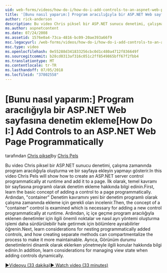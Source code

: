 ```yaml
---
uid: web-forms/videos/how-do-i/how-do-i-add-controls-to-an-aspnet-web-page-programmatically
title: '[Bunu nasıl yaparım:] Program aracılığıyla bir ASP.NET Web sayfasına denetim ekleme | Microsoft Docs'
author: rick-anderson
description: Bu video Chris piksel bir ASP.NET sunucu denetimi, çalışma zamanında program aracılığıyla oluşturma ve bir sayfaya ekleyin yapmayı gösterir. İlk olarak, temel kavramı o bilgi edinin...
ms.author: aspnetcontent
ms.date: 07/24/2008
ms.assetid: 1576e0a4-73ca-4816-bc09-20ae393a66f9
msc.legacyurl: /web-forms/videos/how-do-i/how-do-i-add-controls-to-an-aspnet-web-page-programmatically
msc.type: video
ms.openlocfilehash: 0e55288d341833256cbc0d1c480a4712f836649f
ms.sourcegitcommit: b28cd0313af316c051c2ff8549865bff67f2fbb4
ms.translationtype: MT
ms.contentlocale: tr-TR
ms.lasthandoff: 07/05/2018
ms.locfileid: "37802558"
---
```

<a name="how-do-i-add-controls-to-an-aspnet-web-page-programmatically"></a><span data-ttu-id="a8fb4-104">[Bunu nasıl yaparım:] Program aracılığıyla bir ASP.NET Web sayfasına denetim ekleme</span><span class="sxs-lookup"><span data-stu-id="a8fb4-104">[How Do I:] Add Controls to an ASP.NET Web Page Programmatically</span></span>
====================
<span data-ttu-id="a8fb4-105">tarafından [Chris piksel](https://twitter.com/chrispels)</span><span class="sxs-lookup"><span data-stu-id="a8fb4-105">by [Chris Pels](https://twitter.com/chrispels)</span></span>

<span data-ttu-id="a8fb4-106">Bu video Chris piksel bir ASP.NET sunucu denetimi, çalışma zamanında program aracılığıyla oluşturma ve bir sayfaya ekleyin yapmayı gösterir.</span><span class="sxs-lookup"><span data-stu-id="a8fb4-106">In this video Chris Pels will show how to create an ASP.NET server control programmatically at runtime and add it to a page.</span></span> <span data-ttu-id="a8fb4-107">İlk olarak, temel kavramı bir sayfasına programlı olarak denetim ekleme hakkında bilgi edinin.</span><span class="sxs-lookup"><span data-stu-id="a8fb4-107">First, learn the basic concept of adding a control to a page programmatically.</span></span> <span data-ttu-id="a8fb4-108">Ardından, "container" Denetim kavramını yeni bir denetim programlı olarak çalışma zamanında ekleme için gerekli olan incelenir.</span><span class="sxs-lookup"><span data-stu-id="a8fb4-108">Then, the concept of a "container" control is examined which is necessary for adding a new control programmatically at runtime.</span></span> <span data-ttu-id="a8fb4-109">Ardından, iç içe geçme program aracılığıyla eklenen denetimler için ilgili önemli noktalar ve nasıl ayrı yöntemi oluşturma işlemi daha sürdürülebilir hale getirmek için bölümlere ayırabilirler öğrenin.</span><span class="sxs-lookup"><span data-stu-id="a8fb4-109">Next, learn considerations for nesting programmatically added controls, and how creating separate methods can compartmentalize the process to make it more maintainable.</span></span> <span data-ttu-id="a8fb4-110">Ayrıca, Görünüm durumu denetimlerini dinamik olarak eklerken yönetmeyle ilgili konular hakkında bilgi edinin.</span><span class="sxs-lookup"><span data-stu-id="a8fb4-110">In addition, learn considerations for managing view state when adding controls dynamically.</span></span>

[<span data-ttu-id="a8fb4-111">&#9654;Videoyu (33 dakika)</span><span class="sxs-lookup"><span data-stu-id="a8fb4-111">&#9654; Watch video (33 minutes)</span></span>](https://channel9.msdn.com/Blogs/ASP-NET-Site-Videos/how-do-i-add-controls-to-an-aspnet-web-page-programmatically)
